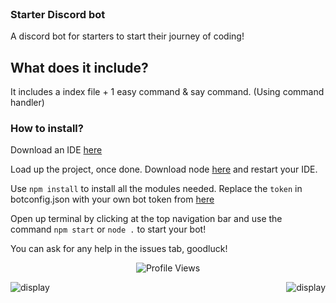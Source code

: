 

<br>

### Starter Discord bot

A discord bot for starters to start their journey of coding!

## What does it include?

It includes a index file + 1 easy command & say command. (Using command handler)


### How to install?

Download an IDE [here](https://code.visualstudio.com/)

Load up the project, once done. Download node [here](https://nodejs.org/en/) and restart your IDE.

Use `npm install` to install all the modules needed. Replace the `token` in botconfig.json with your own bot token from [here](https://discord.dev)

Open up terminal by clicking at the top navigation bar and use the command `npm start` or `node .` to start your bot!

You can ask for any help in the issues tab, goodluck!



 <p align="center">
    <img src="https://komarev.com/ghpvc/?username=xdisplay" alt="Profile Views">
  </p>
</a>

<p><img align="left" src="https://github-readme-stats.vercel.app/api?username=xdisplay&show_icons=true&theme=cobalt&count_private=true)" alt="display" /></p>

<p></p>

<img align="right" src="https://github-readme-stats.vercel.app/api/top-langs/?username=xdisplay&show_icons=true&theme=cobalt&count_private=true)" alt="display" />
<p></p>
<h3 align=center> </h3>

